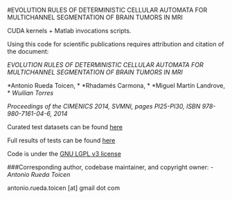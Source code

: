 #EVOLUTION RULES OF DETERMINISTIC CELLULAR AUTOMATA FOR MULTICHANNEL SEGMENTATION OF BRAIN TUMORS IN MRI

CUDA kernels + Matlab invocations scripts. 

Using this code for scientific publications requires attribution and citation of the document:

*EVOLUTION RULES OF DETERMINISTIC CELLULAR AUTOMATA FOR MULTICHANNEL SEGMENTATION OF BRAIN TUMORS IN MRI*

*Antonio Rueda Toicen, *
*Rhadamés Carmona, *
*Miguel Martín Landrove, *
*Wuilian Torres*

*Proceedings of the CIMENICS 2014, SVMNI, pages PI25-PI30, ISBN 978-980-7161-04-6, 2014*

Curated test datasets can be found [here](http://bit.ly/1ns1g8k)

Full results of tests can be found [here](http://bit.ly/1vddjyc)

Code is under the [GNU LGPL v3 license](http://www.gnu.org/licenses/lgpl.html)

###Corresponding author, codebase maintainer, and copyright owner:
-*Antonio Rueda Toicen*

 antonio.rueda.toicen [at]  gmail dot com